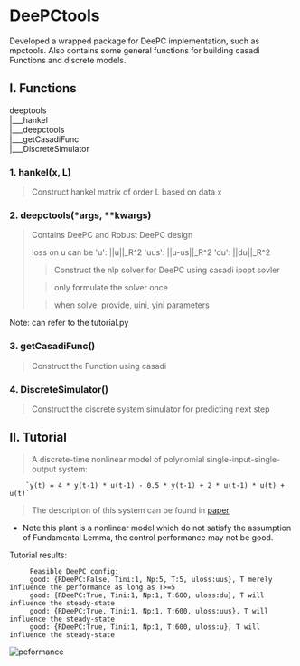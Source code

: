 # DeePCtools
Developed a wrapped package for DeePC implementation, such as mpctools.
Also contains some general functions for building casadi Functions and discrete models.

## I. Functions
deeptools \
    |___hankel \
    |___deepctools \
    |___getCasadiFunc \
    |___DiscreteSimulator

### 1. hankel(x, L)

> Construct hankel matrix of order L based on data x

### 2. deepctools(*args, **kwargs)

> Contains DeePC and Robust DeePC design
> 
> loss on u can be 'u': ||u||_R^2 'uus': ||u-us||_R^2 'du': ||du||_R^2
> 
> > Construct the nlp solver for DeePC using casadi ipopt sovler
> 
> > only formulate the solver once
> 
> > when solve, provide, uini, yini parameters

Note: can refer to the tutorial.py

### 3. getCasadiFunc()
> Construct the Function using casadi

### 4. DiscreteSimulator()
> Construct the discrete system simulator for predicting next step

## II. Tutorial

> A discrete-time nonlinear model of polynomial single-input-single-output system: 

        `y(t) = 4 * y(t-1) * u(t-1) - 0.5 * y(t-1) + 2 * u(t-1) * u(t) + u(t)`

> The description of this system can be found in [paper](https://ieeexplore.ieee.org/abstract/document/10319277)

- Note this plant is a nonlinear model which do not satisfy the assumption of Fundamental Lemma, the control performance may not be good.

Tutorial results:
```
     Feasible DeePC config: 
     good: {RDeePC:False, Tini:1, Np:5, T:5, uloss:uus}, T merely influence the performance as long as T>=5 
     good: {RDeePC:True, Tini:1, Np:1, T:600, uloss:du}, T will influence the steady-state 
     good: {RDeePC:True, Tini:1, Np:1, T:600, uloss:uus}, T will influence the steady-state 
     good: {RDeePC:True, Tini:1, Np:1, T:600, uloss:u}, T will influence the steady-state 
```

![peformance](https://github.com/QiYuan-Zhang/DeePCtools/assets/53491122/b662fe31-b2ee-43b2-9c38-98673b2ddfb1)

